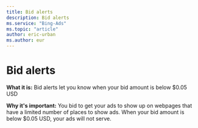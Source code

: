 ```yaml
---
title: Bid alerts
description: Bid alerts
ms.service: "Bing-Ads"
ms.topic: "article"
author: eric-urban
ms.author: eur
---
```


# Bid alerts

**What it is:** Bid alerts let you know when your bid amount is below $0.05 USD

**Why it's important:** You bid to get your ads to show up on webpages that have a limited number of places to show ads. When your bid amount is below $0.05 USD, your ads will not serve.


